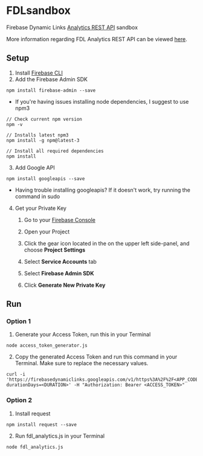# FDLsandbox
Firebase Dynamic Links [Analytics REST API](https://firebase.google.com/docs/dynamic-links/analytics#rest_api) sandbox

More information regarding FDL Analytics REST API can be viewed [here](https://firebase.google.com/docs/reference/dynamic-links/analytics).

## Setup
1. Install [Firebase CLI](https://firebase.google.com/docs/cli/)
2. Add the Firebase Admin SDK
```
npm install firebase-admin --save
```
   * If you're having issues installing node dependencies, I suggest to use npm3
   ```
   // Check current npm version
   npm -v

   // Installs latest npm3
   npm install -g npm@latest-3

   // Install all required dependencies
   npm install
   ```
3. Add Google API
```
npm install googleapis --save
```
   * Having trouble installing googleapis? If it doesn't work, try running the command in sudo
4. Get your Private Key

   1. Go to your [Firebase Console](https://console.firebase.google.com/)

   2. Open your Project

   3. Click the gear icon located in the on the upper left side-panel, and choose **Project Settings**

   4. Select **Service Accounts** tab

   5. Select **Firebase Admin SDK**

   6. Click **Generate New Private Key**

## Run

### Option 1
1. Generate your Access Token, run this in your Terminal
```
node access_token_generator.js
```
2. Copy the generated Access Token and run this command in your Terminal. Make sure to replace the necessary values.
```
curl -i 'https://firebasedynamiclinks.googleapis.com/v1/https%3A%2F%2F<APP_CODE>.app.goo.gl%2F<SUFFIX>/linkStats?durationDays=<DURATION>' -H "Authorization: Bearer <ACCESS_TOKEN>"
```

### Option 2
1. Install request
```
npm install request --save
```
2. Run fdl_analytics.js in your Terminal
```
node fdl_analytics.js
```
